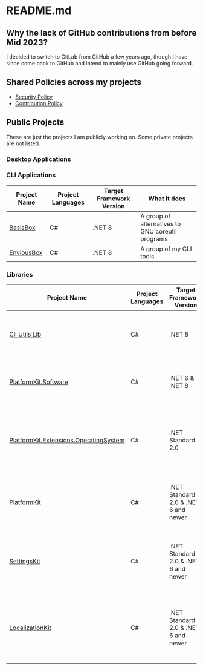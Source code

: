 # README.md

## Why the lack of GitHub contributions from before Mid 2023?
I decided to switch to GitLab from GitHub a few years ago, though I have since come back to GitHub and intend to mainly use GitHub going forward.

## Shared Policies across my projects
* [Security Policy](https://github.com/alastairlundy/AlastairLundy/blob/main/SECURITY.md)
* [Contribution Policy](https://github.com/alastairlundy/AlastairLundy/blob/main/CONTRIBUTING.md)

## Public Projects
These are just the projects I am publicly working on. Some private projects are not listed.

### Desktop Applications

### CLI Applications
| Project Name | Project Languages | Target Framework Version | What it does | 
|-|-|-|-|
| [BasisBox](https://github.com/alastairlundy/BasisBox/) | C# |.NET 8 | A group of alternatives to GNU coreutil programs |
| [EnviousBox](https://github.com/alastairlundy/EnviousBox/) | C# | .NET 8 | A group of my CLI tools | 

### Libraries
| Project Name | Project Languages | Target Framework Version | What it does | 
|-|-|-|-|
| [Cli Utils Lib](https://github.com/alastairlundy/CliUtilsLib) | C# | .NET 8 | A library to help with the creation of CLI tools and/or console applications.|
| [PlatformKit.Software](https://github.com/PlatformKitLibrary/PlatformKit.Software) | C# | .NET 6 & .NET 8| Helps with getting Installed Apps and Supported Package Managers.|  
| [PlatformKit.Extensions.OperatingSystem](https://github.com/PlatformKitLibrary/PlatformKit.Extensions.OperatingSystem) | C# | .NET Standard 2.0 | Extends the ``OperatingSystem`` class to make it easier to handle cross-platform code on .NET Standard 2 compatible projects |
| [PlatformKit](https://github.com/alastairlundy/PlatformKit) | C# | .NET Standard 2.0 & .NET 6 and newer | Helps with handling Cross-platform code and detecting Platform specific things. |
| [SettingsKit](https://github.com/alastairlundy/SettingsKit) | C# | .NET Standard 2.0 & .NET 6 and newer | Makes it easy to read or write __Settings__ files for applications that store settings in JSON, TXT, or XML. |
| [LocalizationKit](https://github.com/alastairlundy/LocalizationKit) | C# | .NET Standard 2.0 & .NET 6 and newer | Makes it easy to read or write __Localization__ files for applications that store settings in JSON, TXT, or XML. |
